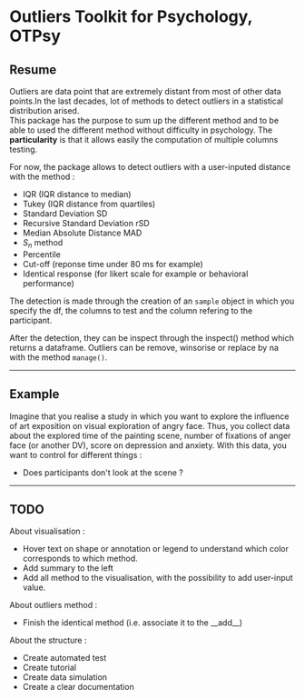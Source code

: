 # Outliers Toolkit for Psychology, OTPsy

## Resume

Outliers are data point that are extremely distant from most of other data points.In the last decades, lot of methods to detect outliers in a statistical distribution arised.  
This package has the purpose to sum up the different method and to be able to used the different method without difficulty in psychology. The **particularity** is that it allows easily the computation of multiple columns testing.

For now, the package allows to detect outliers with a user-inputed distance with the method :

* IQR (IQR distance to median)
* Tukey (IQR distance from quartiles)
* Standard Deviation SD
* Recursive Standard Deviation rSD
* Median Absolute Distance MAD
* $S_n$ method
* Percentile
* Cut-off (reponse time under 80 ms for example)
* Identical response (for likert scale for example or behavioral performance)

The detection is made through the creation of an `sample` object in which you specify the df, the columns to test and the column refering to the participant.

After the detection, they can be inspect through the inspect() method which returns a dataframe.
Outliers can be remove, winsorise or replace by na with the method `manage()`.

---

## Example

Imagine that you realise a study in which you want to explore the influence of art exposition on visual exploration of angry face. Thus, you collect data about the explored time of the painting scene, number of fixations of anger face (or another DV), score on depression and anxiety.
With this data, you want to control for different things :

* Does participants don't look at the scene ?

---

## TODO

About visualisation :

* Hover text on shape or annotation or legend to understand which color corresponds to which method.
* Add summary to the left
* Add all method to the visualisation, with the possibility to add user-input value.

About outliers method :

* Finish the identical method (i.e. associate it to the \_\_add__)

About the structure :

* Create automated test
* Create tutorial
* Create data simulation
* Create a clear documentation

